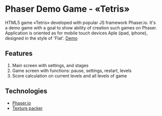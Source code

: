 Phaser Demo Game - «Tetris»
====================================================

HTML5 game «Tetris» developed with popular JS framework Phaser.io. It's a demo game with a goal to show ability of creation such games on Phaser. Application is oriented as for mobile touch devices Aple (ipad, iphone), designed in the style of 'Flat'.
[Demo](https://nixsolutions.github.io/demo-phaser-tetris)


Features
--------

1. Main screen with settings, and stages
2. Game screen with functions: pause, settings, restart, levels
3. Score calculation on current levels and all levels of game

Technologies
------------

* [Phaser.io](https://phaser.io/)
* [Texture packer](https://www.codeandweb.com/texturepacker)
